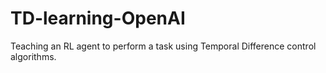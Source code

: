 # TD-learning-OpenAI
Teaching an RL agent to perform a task using Temporal Difference control algorithms.
